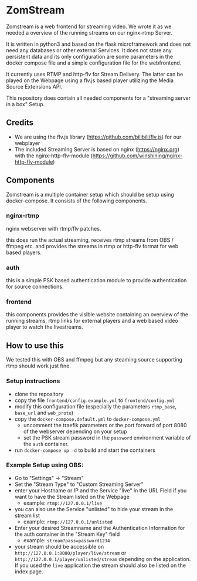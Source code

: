 # ZomStream
Zomstream is a web frontend for streaming video. We wrote it as we needed a overview of the running streams on our nginx-rtmp Server.

It is written in python3 and based on the flask microframework and does not need any databases or other external Services. It does not store any persistent data and its only configuration are some parameters in the docker compose file and a simple configuration file for the webfrontend.

It currently uses RTMP and http-flv for Stream Delivery. The latter can be played on the Webpage using a flv.js based player utilizing the Media Source Extensions API.

This repository does contain all needed components for a "streaming server in a box" Setup.

## Credits
 * We are using the flv.js library (https://github.com/bilibili/flv.js) for our webplayer
 * The included Streaming Server is based on nginx (https://nginx.org) with the nginx-http-flv-module (https://github.com/winshining/nginx-http-flv-module)

## Components
Zomstream is a multiple container setup which should be setup using docker-compose. It consists of the following components.

### nginx-rtmp
nginx webserver with rtmp/flv patches.

this does run the actual streaming, receives rtmp streams from OBS / ffmpeg etc. and provides the streams in rtmp or http-flv format for web based players.

### auth
this is a simple PSK based authentication module to provide authentication for source connections.

### frontend
this components provides the visible website containing an overview of the running streams, rtmp links for external players and a web based video player to watch the livestreams.

## How to use this
We tested this with OBS and ffmpeg but any steaming source supporting rtmp should work just fine.

### Setup instructions
* clone the repository
* copy the file `frontend/config.example.yml` to `frontend/config.yml`
* modify this configuration file (especially the parameters `rtmp_base`, `base_url` and `web_proto`)
* copy the `docker-compose.default.yml` to `docker-compose.yml`
  * uncomment the traefik parameters or the port forward of port 8080 of the webserver depending on your setup
  * set the PSK stream password in the `password` environment variable of the `auth` container.
* run `docker-compose up -d` to build and start the containers


### Example Setup using OBS:
* Go to "Settings" -> "Stream"
* Set the "Stream Type" to "Custom Streaming Server"
* enter your Hostname or IP and the Service "live" in the URL Field if you want to have the Stream listed on the Webpage
  * example: `rtmp://127.0.0.1/live`
* you can also use the Service "unlisted" to hide your stream in the stream list
  * example: `rtmp://127.0.0.1/unlisted`
* Enter your desired Streamname and the Authentication Information for the auth container in the "Stream Key" field
  * example: `stream?pass=password1234`
* your stream should be accessible on `http://127.0.0.1:8080/player/live/stream` or `http://127.0.0.1/player/unlisted/stream` depending on the application. If you used the `live` application the stream should also be listed on the index page.
